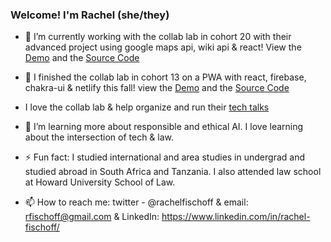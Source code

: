 ### Welcome! I'm Rachel (she/they) 

- 🚧 I’m currently working with the collab lab in cohort 20 with their advanced project using google maps api, wiki api & react!
View the [Demo](https://tcl-20-whats-near-me.netlify.app/) and the [Source Code](https://github.com/the-collab-lab/tcl-20-whats-near-me)
- 🔭 I finished the collab lab in cohort 13 on a PWA with react, firebase, chakra-ui & netlify this fall! 
view the [Demo](https://tcl-13-smart-shopping-list.netlify.app/) and the [Source Code](https://github.com/the-collab-lab/tcl-13-smart-shopping-list)
- I love the collab lab & help organize and run their [tech talks](https://the-collab-lab.codes/tech-talks)

- 🌱 I’m learning more about responsible and ethical AI. I love learning about the intersection of tech & law.
- ⚡ Fun fact: I studied international and area studies in undergrad and studied abroad in South Africa and Tanzania. I also attended law school at Howard University School of Law. 
- 📫 How to reach me: twitter - @rachelfischoff &  email: rfischoff@gmail.com  & LinkedIn: https://www.linkedin.com/in/rachel-fischoff/


